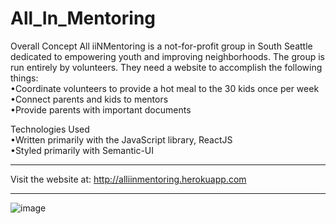 # All_In_Mentoring 

Overall Concept
All iiNMentoring is a not-for-profit group in South Seattle dedicated to empowering youth and improving neighborhoods.  The group is run entirely by volunteers.  They need a website to accomplish the following things:  
•Coordinate volunteers to provide a hot meal to the 30 kids once per week  
•Connect parents and kids to mentors   
•Provide parents with important documents   
  
Technologies Used  
•Written primarily with the JavaScript library, ReactJS  
•Styled primarily with Semantic-UI  


---
Visit the website at:
http://alliinmentoring.herokuapp.com

---
![image](https://user-images.githubusercontent.com/48167135/70756746-37ad7780-1cf2-11ea-9140-627784abedea.png)

